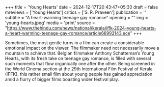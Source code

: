 +++
title = 'Young Hearts'
date = 2024-12-17T20:43:47+05:30
draft = false
mreviews = ['Young Hearts']
critics = ['S. R. Praveen']
publication = ''
subtitle = "A heart-warming teenage gay romance"
opening = ""
img = 'young-hearts.jpeg'
media = 'print'
source = "https://www.thehindu.com/news/national/kerala/iffk-2024-young-hearts-a-heart-warming-teenage-gay-romance/article68992143.ece"
+++

Sometimes, the most gentle turns in a film can create a considerable emotional impact on the viewer. The filmmaker need not necessarily move a mountain to achieve that. Belgian filmmaker Anthony Schatteman’s Young Hearts, with its fresh take on teenage gay romance, is filled with several such moments that flow organically one after the other. Being screened in the World Cinema section at the 29th International Film Festival of Kerala (IFFK), this rather small film about young people has gained appreciation amid a flurry of bigger films boasting wider festival play.
